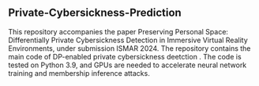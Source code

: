 ## Private-Cybersickness-Prediction 
This repository accompanies the paper Preserving Personal Space: Differentially Private Cybersickness Detection in Immersive Virtual Reality Environments, under submission ISMAR 2024. The repository contains the main code of DP-enabled private cybersickness deetction . The code is tested on Python 3.9, and GPUs are needed to accelerate neural network training and membership inference attacks.

